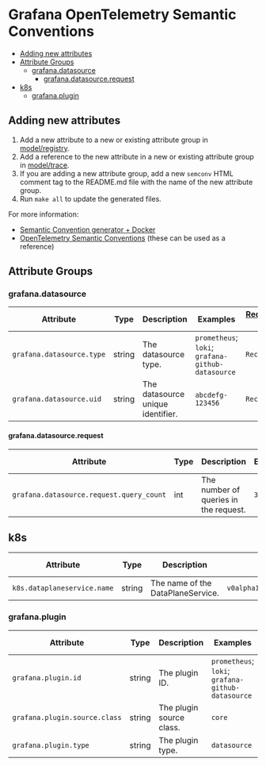# Grafana OpenTelemetry Semantic Conventions

<!-- toc -->

- [Adding new attributes](#adding-new-attributes)
- [Attribute Groups](#attribute-groups)
  - [grafana.datasource](#grafanadatasource)
    - [grafana.datasource.request](#grafanadatasourcerequest)
- [k8s](#k8s)
  - [grafana.plugin](#grafanaplugin)

<!-- tocstop -->

## Adding new attributes

1. Add a new attribute to a new or existing attribute group in [model/registry](./model/registry).
1. Add a reference to the new attribute in a new or existing attribute group in [model/trace](./model/trace).
1. If you are adding a new attribute group, add a new `semconv` HTML comment tag to the README.md file with the name of the new attribute group.
1. Run `make all` to update the generated files.

For more information:
- [Semantic Convention generator + Docker](https://github.com/open-telemetry/build-tools/blob/main/semantic-conventions/README.md)
- [OpenTelemetry Semantic Conventions](https://github.com/open-telemetry/semantic-conventions/tree/main/model) (these can be used as a reference)

## Attribute Groups

### grafana.datasource

<!-- semconv trace.grafana.datasource -->
| Attribute  | Type | Description  | Examples  | [Requirement Level](https://opentelemetry.io/docs/specs/semconv/general/attribute-requirement-level/) | Stability |
|---|---|---|---|---|---|
| `grafana.datasource.type` | string | The datasource type. | `prometheus`; `loki`; `grafana-github-datasource` | `Recommended` | ![Stable](https://img.shields.io/badge/-stable-lightgreen) |
| `grafana.datasource.uid` | string | The datasource unique identifier. | `abcdefg-123456` | `Recommended` | ![Stable](https://img.shields.io/badge/-stable-lightgreen) |
<!-- endsemconv -->

#### grafana.datasource.request

<!-- semconv trace.grafana.datasource.request -->
| Attribute  | Type | Description  | Examples  | [Requirement Level](https://opentelemetry.io/docs/specs/semconv/general/attribute-requirement-level/) | Stability |
|---|---|---|---|---|---|
| `grafana.datasource.request.query_count` | int | The number of queries in the request. | `3` | `Recommended` | ![Stable](https://img.shields.io/badge/-stable-lightgreen) |
<!-- endsemconv -->

## k8s

<!-- semconv trace.k8s -->
| Attribute  | Type | Description  | Examples  | [Requirement Level](https://opentelemetry.io/docs/specs/semconv/general/attribute-requirement-level/) | Stability |
|---|---|---|---|---|---|
| `k8s.dataplaneservice.name` | string | The name of the DataPlaneService. | `v0alpha1.prometheus.grafana.app` | `Recommended` | ![Stable](https://img.shields.io/badge/-stable-lightgreen) |
<!-- endsemconv -->

### grafana.plugin

<!-- semconv trace.grafana.plugin -->
| Attribute  | Type | Description  | Examples  | [Requirement Level](https://opentelemetry.io/docs/specs/semconv/general/attribute-requirement-level/) | Stability |
|---|---|---|---|---|---|
| `grafana.plugin.id` | string | The plugin ID. | `prometheus`; `loki`; `grafana-github-datasource` | `Recommended` | ![Stable](https://img.shields.io/badge/-stable-lightgreen) |
| `grafana.plugin.source.class` | string | The plugin source class. | `core` | `Recommended` | ![Stable](https://img.shields.io/badge/-stable-lightgreen) |
| `grafana.plugin.type` | string | The plugin type. | `datasource` | `Recommended` | ![Stable](https://img.shields.io/badge/-stable-lightgreen) |
<!-- endsemconv -->

